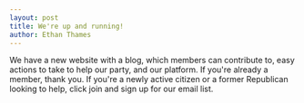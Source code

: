 ```yaml
---
layout: post
title: We're up and running!
author: Ethan Thames
---
```


We have a new website with a blog, which members can contribute to, easy actions to take to help our party, and our platform. If you're already a member, thank you. If you're a newly active citizen or a former Republican looking to help, click join and sign up for our email list. 
